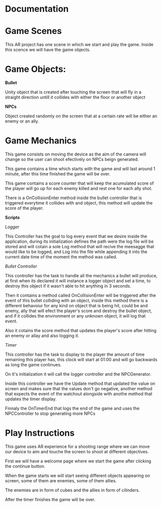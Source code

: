 Documentation
============

# Game Scenes

This AR project has one scene in which we start and play the game.
Inside this scence we will have the game objects.

# Game Objects:
**Bullet**

Unity object that is created after touching the screen that will fly in a straight direction untill it collides with either the floor or another object

**NPCs**

Object created randomly on the screen that at a certain rate will be either an enemy or an ally.

# Game Mechanics
This game consists on moving the device as the aim of the camera will change so the user can shoot efectively on NPCs beign generated.

This game contains a time which starts with the game and will last around 1 minute, after this time finished the game will be over.

This game contains a score counter that will keep the acumulated score of the player will go up for each enemy killed and rest one for each ally shot.

There is a OnCollisionEnter method inside the bullet controller that is triggered everytime it collides with and object, this method will update the score of the player.

**Scripts**

*Logger*

This Controller has the goal to log every event that we desire inside the application, during its initialization defines the path were the log file will be stored and will cotain a sole Log method that will recive the meesagge that would like to be logged, and Log into the file while appending it into the current date time of the moment the method was called.

*Bullet Controller*

This controller has the task to handle all the mechanics a bullet will produce, at first when its declared it will instance a logger object and set a time, to destroy this object if it wasn't able to hit anything in 3 seconds.

Then it contains a method called OnCollisionEnter will be triggered after the event of this bullet colliding with an object, inside this method there is a different behavoiur for any kind on object that is being hit, could be and enemy, ally that will efect the player's score and destroy the bullet object, and if it collides the environment or any unknown object, it will log that event.

Also it cotains the score method that updates the player's score after hitting an enemy or allay and also logging it.

*Timer*

This controller has the task to display to the player the amount of time remaining this player has, this clock will start at 01:00 and will go backwards as long the game continues.

On it's initialization it will call the logger controller and the NPCGenerator.

Inside this controller we have the Update method that updated the value on screen and makes sure that the values don't go negative, another method that expects the event of the watchout alongside with anothe method that updates the timer display.

Finnaly the OnTimerEnd that logs the end of the game and uses the NPCController to stop generating more NPCs




Play Instructions
=================

This game uses AR experience for a shooting range where we can move our device to aim and touche the screen to shoot at different objectives.

First we will have a welcome page where we start the game after clicking the continue button.

When the game starts we will start seeing different objects appearing on screen, some of them are enemies, some of them allies.

The enemies are in form of cubes and the allies in form of cilinders.

After the timer finishes the game will be over.
